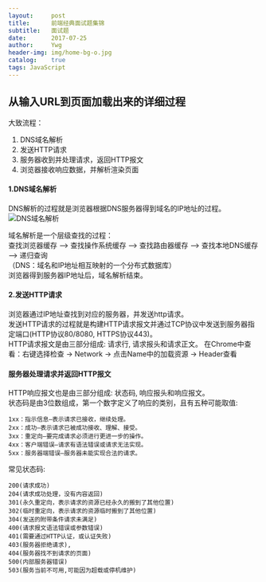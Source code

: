 ```yaml
---
layout:     post
title:      前端经典面试题集锦
subtitle:   面试题
date:       2017-07-25
author:     Ywg
header-img: img/home-bg-o.jpg
catalog:    true
tags: JavaScript 
---
```


## 从输入URL到页面加载出来的详细过程
大致流程：
1. DNS域名解析
2. 发送HTTP请求
3. 服务器收到并处理请求，返回HTTP报文
4. 浏览器接收响应数据，并解析渲染页面

#### 1.DNS域名解析
DNS解析的过程就是浏览器根据DNS服务器得到域名的IP地址的过程。<br>
![DNS域名解析](https://sfault-image.b0.upaiyun.com/364/224/3642243792-5911b7a9a4a24_articlex)

域名解析是一个层级查找的过程：<br>
查找浏览器缓存 ——> 查找操作系统缓存 ——> 查找路由器缓存 ——> 查找本地DNS缓存 ——> 递归查询<br>
（DNS：域名和IP地址相互映射的一个分布式数据库）<br>
浏览器得到服务器IP地址后，域名解析结束。

#### 2.发送HTTP请求
浏览器通过IP地址查找到对应的服务器，并发送http请求。<br>
发送HTTP请求的过程就是构建HTTP请求报文并通过TCP协议中发送到服务器指定端口(HTTP协议80/8080, HTTPS协议443)。<br>
HTTP请求报文是由三部分组成: 请求行, 请求报头和请求正文。
在Chrome中查看：右键选择检查 -> Network -> 点击Name中的加载资源 -> Header查看
#### 服务器处理请求并返回HTTP报文
HTTP响应报文也是由三部分组成: 状态码, 响应报头和响应报文。<br>
状态码是由3位数组成，第一个数字定义了响应的类别，且有五种可能取值: <br>
```
1xx：指示信息–表示请求已接收，继续处理。
2xx：成功–表示请求已被成功接收、理解、接受。
3xx：重定向–要完成请求必须进行更进一步的操作。
4xx：客户端错误–请求有语法错误或请求无法实现。
5xx：服务器端错误–服务器未能实现合法的请求。
```
常见状态码:
```
200(请求成功)
204(请求成功处理，没有内容返回)
301(永久重定向，表示请求的资源已经永久的搬到了其他位置)
302(临时重定向，表示请求的资源临时搬到了其他位置)
304(发送的附带条件请求未满足)
400(请求报文语法错误或参数错误)
401(需要通过HTTP认证，或认证失败) 
403(服务器拒绝请求),
404(服务器找不到请求的页面)
500(内部服务器错误)
503(服务当前不可用,可能因为超载或停机维护)
```
